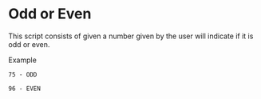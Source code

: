 # Odd or Even

This script consists of given a number given by the user will indicate if it is odd or even.


Example

```
75 - ODD

96 - EVEN
```
